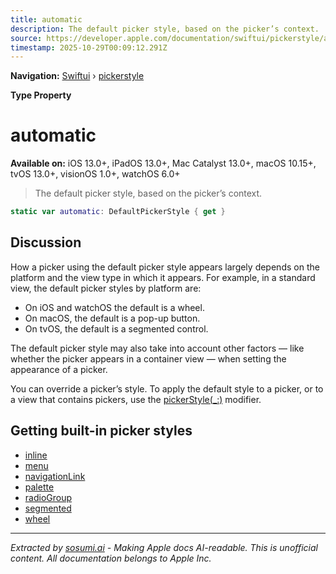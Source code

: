 ```yaml
---
title: automatic
description: The default picker style, based on the picker’s context.
source: https://developer.apple.com/documentation/swiftui/pickerstyle/automatic
timestamp: 2025-10-29T00:09:12.291Z
---
```


**Navigation:** [Swiftui](/documentation/swiftui) › [pickerstyle](/documentation/swiftui/pickerstyle)

**Type Property**

# automatic

**Available on:** iOS 13.0+, iPadOS 13.0+, Mac Catalyst 13.0+, macOS 10.15+, tvOS 13.0+, visionOS 1.0+, watchOS 6.0+

> The default picker style, based on the picker’s context.

```swift
static var automatic: DefaultPickerStyle { get }
```

## Discussion

How a picker using the default picker style appears largely depends on the platform and the view type in which it appears. For example, in a standard view, the default picker styles by platform are:

- On iOS and watchOS the default is a wheel.
- On macOS, the default is a pop-up button.
- On tvOS, the default is a segmented control.

The default picker style may also take into account other factors — like whether the picker appears in a container view — when setting the appearance of a picker.

You can override a picker’s style. To apply the default style to a picker, or to a view that contains pickers, use the [pickerStyle(_:)](/documentation/swiftui/view/pickerstyle(_:)) modifier.

## Getting built-in picker styles

- [inline](/documentation/swiftui/pickerstyle/inline)
- [menu](/documentation/swiftui/pickerstyle/menu)
- [navigationLink](/documentation/swiftui/pickerstyle/navigationlink)
- [palette](/documentation/swiftui/pickerstyle/palette)
- [radioGroup](/documentation/swiftui/pickerstyle/radiogroup)
- [segmented](/documentation/swiftui/pickerstyle/segmented)
- [wheel](/documentation/swiftui/pickerstyle/wheel)

---

*Extracted by [sosumi.ai](https://sosumi.ai) - Making Apple docs AI-readable.*
*This is unofficial content. All documentation belongs to Apple Inc.*
